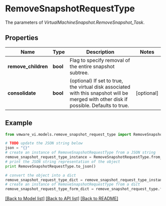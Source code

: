 # RemoveSnapshotRequestType

The parameters of *VirtualMachineSnapshot.RemoveSnapshot_Task*. 

## Properties
Name | Type | Description | Notes
------------ | ------------- | ------------- | -------------
**remove_children** | **bool** | Flag to specify removal of the entire snapshot subtree.  | 
**consolidate** | **bool** | (optional) If set to true, the virtual disk associated with this snapshot will be merged with other disk if possible. Defaults to true.  | [optional] 

## Example

```python
from vmware_vi.models.remove_snapshot_request_type import RemoveSnapshotRequestType

# TODO update the JSON string below
json = "{}"
# create an instance of RemoveSnapshotRequestType from a JSON string
remove_snapshot_request_type_instance = RemoveSnapshotRequestType.from_json(json)
# print the JSON string representation of the object
print RemoveSnapshotRequestType.to_json()

# convert the object into a dict
remove_snapshot_request_type_dict = remove_snapshot_request_type_instance.to_dict()
# create an instance of RemoveSnapshotRequestType from a dict
remove_snapshot_request_type_form_dict = remove_snapshot_request_type.from_dict(remove_snapshot_request_type_dict)
```
[[Back to Model list]](../README.md#documentation-for-models) [[Back to API list]](../README.md#documentation-for-api-endpoints) [[Back to README]](../README.md)


